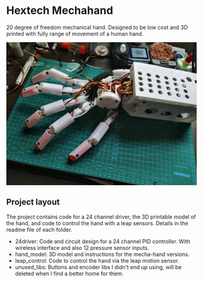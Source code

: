 Hextech Mechahand
=================

20 degree of freedom mechanical hand. Designed to be low cost and 3D printed with
fully range of movement of a human hand.

![Mechahand mk 6](media/mechahand_mk6.jpg)


Project layout
--------------

The project contains code for a 24 channel driver, the 3D printable model of the hand, and code to control the hand with a leap sensors. Details in the readme file of each folder.

* 24driver: Code and circuit design for a 24 channel PID controller. With wireless interface and also 12 pressure sensor inputs.
* hand_model: 3D model and instructions for the mecha-hand versions.
* leap_control: Code to control the hand via the leap motion sensor.
* unused_libs: Buttons and encoder libs I didn't end up using, will be deleted when I find a better home for them.
